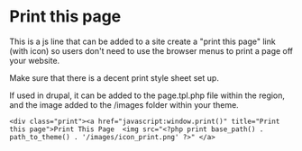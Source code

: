 # Print this page

This is a js line that can be added to a site create a "print this page" link (with icon) so users don't need to use the browser menus to print a page off your website.

Make sure that there is a decent print style sheet set up.

If used in drupal, it can be added to the page.tpl.php file within the region, and the image added to the /images folder within your theme.

``` 
<div class="print"><a href="javascript:window.print()" title="Print this page">Print This Page  <img src="<?php print base_path() . path_to_theme() . '/images/icon_print.png' ?>" </a>

``` 
